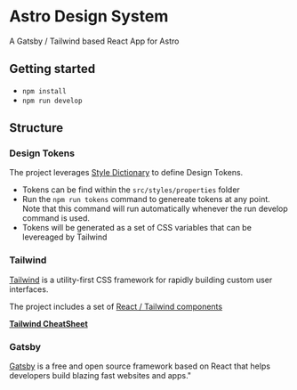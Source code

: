 # Astro Design System

A Gatsby / Tailwind based React App for Astro

## Getting started
* ```npm install```
* ```npm run develop```

## Structure
### Design Tokens
The project leverages [Style Dictionary](https://amzn.github.io/style-dictionary/#/) to define Design Tokens.
* Tokens can be find within the ```src/styles/properties``` folder
* Run the ```npm run tokens``` command to genereate tokens at any point. Note that this command will run automatically whenever the run develop command is used.
* Tokens will be generated as a set of CSS variables that can be levereaged by Tailwind

### Tailwind

[Tailwind](https://tailwindcss.com) is a utility-first CSS framework for rapidly building custom user interfaces.

The project includes a set of [React / Tailwind components](https://emortlock.github.io/tailwind-react-ui/#documentation)

**[Tailwind CheatSheet](https://nerdcave.com/tailwind-cheat-sheet)**

### Gatsby

[Gatsby](https://www.gatsbyjs.org/) is a free and open source framework based on React that helps developers build blazing fast websites and apps."
